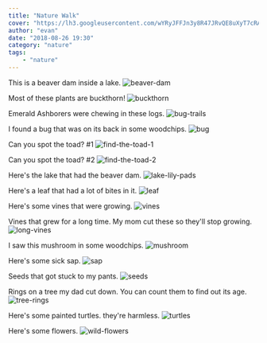 ```yaml
---
title: "Nature Walk"
cover: "https://lh3.googleusercontent.com/wYRyJFFJn3y8R47JRvQE8uXyT7cRAiyfnPHSQVnL0KD0vKwsOiqMBWQRwTzCfBDPcUlOzHdKv5tEreL2dbNla4nRXblQqLc_dDZWpdwtK9i5B61vHsPDu0t0fk5e1hniPSF83Ol23cjiv1i4JuHhpr9orRfwDawW6LlsNflAE87Rm6RTphwRVydWTUhersmiLYbXyTzVA4el4_3kom8bAVD1Eq_IknnTzTrVkQ8qlu5MrzJ1imH9uc7smvLAzyEOP-WTUyAhvl4mufkQ9ibx_PedDF31GuEsRuSaq1F4tgdcbMzkgARn1AwjzrZS03pRw7V2NyPcz5aj82yofVy0h1tn025h-hOX3dyhipxGdtserwCxloubGcqt4-WH2b_Tb73562NNdZxaJWNU0rENrRzinnAqFvo5Yh7jO8gFbDPud_4taZnml1XKQg7tOp9J99yVjC9b8Ek2wWOzPaNveQeyHG07KhvLDdb8fgjzoX1B-yCrNHJUSVg1WbCLuFjaJQ-6evOzKScoIGl-ede5FFgRFEPWSC6q_ifwbt0DqK_GhgTbT-7a_7WR6U0VdzBPJwdsDflT5mdBUL7VaAinW1pAwEbXXHu8PXc0iCIaHGW5pnM8NvyPdF0VkBp8kpc=w2668-h2002-no"
author: "evan"
date: "2018-08-26 19:30"
category: "nature"
tags:
    - "nature"
---
```


This is a beaver dam inside a lake.
![beaver-dam]

Most of these plants are buckthorn!
![buckthorn]

Emerald Ashborers were chewing in these logs.
![bug-trails]

I found a bug that was on its back in some woodchips.
![bug]

Can you spot the toad? #1
![find-the-toad-1]

Can you spot the toad? #2
![find-the-toad-2]

Here's the lake that had the beaver dam.
![lake-lily-pads]

Here's a leaf that had a lot of bites in it.
![leaf]

Here's some vines that were growing.
![vines]

Vines that grew for a long time. My mom cut these so they'll stop growing.
![long-vines]

I saw this mushroom in some woodchips.
![mushroom]

Here's some sick sap.
![sap]

Seeds that got stuck to my pants.
![seeds]

Rings on a tree my dad cut down. You can count them to find out its age.
![tree-rings]

Here's some painted turtles. they're harmless.
![turtles]

Here's some flowers.
![wild-flowers]
 



[beaver-dam]: images/nature-walk/beaver-dam.jpg "Beaver Dam"
[buckthorn]: images/nature-walk/buckthorn.jpg "Buckthorn"
[bug-trails]: images/nature-walk/bug-trails.jpg "Bug Trails"
[bug]: images/nature-walk/bug.jpg "Bug"
[find-the-toad-1]: images/nature-walk/find-the-toad-1.jpg "Find the Toad"
[find-the-toad-2]: images/nature-walk/find-the-toad-2.jpg "Find the Toad"
[lake-lily-pads]: images/nature-walk/lake-lily-pads.jpg "Lake Lily Pads"
[leaf]: images/nature-walk/leaf.jpg "Leaf with bug bites"
[long-vines]: images/nature-walk/long-vines.jpg "Long Vines"
[mushroom]: images/nature-walk/mushroom.jpg "Mushroom"
[sap]: images/nature-walk/sap.jpg "Tree sap"
[seeds]: images/nature-walk/seeds.jpg "Seeds"
[tree-rings]: images/nature-walk/tree-rings.jpg "Tree Rings"
[turtles]: images/nature-walk/turtles.jpg "Turtles"
[vines]: images/nature-walk/vines.jpg "Vines"
[wild-flowers]: images/nature-walk/wild-flowers.jpg "Wild Flowers"
